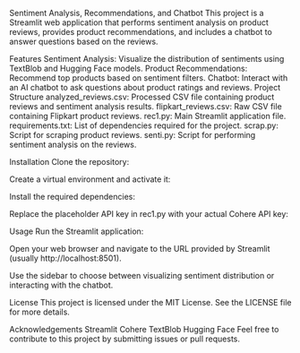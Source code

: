 Sentiment Analysis, Recommendations, and Chatbot
This project is a Streamlit web application that performs sentiment analysis on product reviews, provides product recommendations, and includes a chatbot to answer questions based on the reviews.

Features
Sentiment Analysis: Visualize the distribution of sentiments using TextBlob and Hugging Face models.
Product Recommendations: Recommend top products based on sentiment filters.
Chatbot: Interact with an AI chatbot to ask questions about product ratings and reviews.
Project Structure
analyzed_reviews.csv: Processed CSV file containing product reviews and sentiment analysis results.
flipkart_reviews.csv: Raw CSV file containing Flipkart product reviews.
rec1.py: Main Streamlit application file.
requirements.txt: List of dependencies required for the project.
scrap.py: Script for scraping product reviews.
senti.py: Script for performing sentiment analysis on the reviews.


Installation
Clone the repository:

Create a virtual environment and activate it:

Install the required dependencies:

Replace the placeholder API key in rec1.py with your actual Cohere API key:

Usage
Run the Streamlit application:

Open your web browser and navigate to the URL provided by Streamlit (usually http://localhost:8501).

Use the sidebar to choose between visualizing sentiment distribution or interacting with the chatbot.

License
This project is licensed under the MIT License. See the LICENSE file for more details.

Acknowledgements
Streamlit
Cohere
TextBlob
Hugging Face
Feel free to contribute to this project by submitting issues or pull requests.
